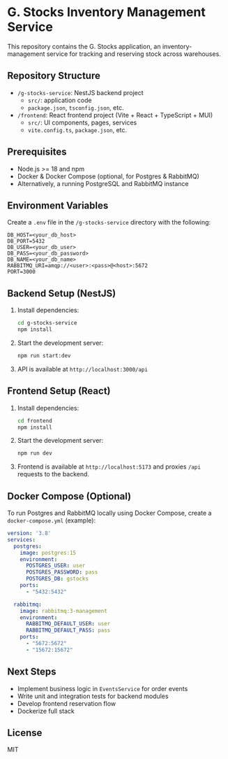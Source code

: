 # G. Stocks Inventory Management Service

This repository contains the G. Stocks application, an inventory-management service for tracking and reserving stock across warehouses.

## Repository Structure

- `/g-stocks-service`: NestJS backend project
  - `src/`: application code
  - `package.json`, `tsconfig.json`, etc.
- `/frontend`: React frontend project (Vite + React + TypeScript + MUI)
  - `src/`: UI components, pages, services
  - `vite.config.ts`, `package.json`, etc.

## Prerequisites

- Node.js >= 18 and npm
- Docker & Docker Compose (optional, for Postgres & RabbitMQ)
- Alternatively, a running PostgreSQL and RabbitMQ instance

## Environment Variables

Create a `.env` file in the `/g-stocks-service` directory with the following:

```dotenv
DB_HOST=<your_db_host>
DB_PORT=5432
DB_USER=<your_db_user>
DB_PASS=<your_db_password>
DB_NAME=<your_db_name>
RABBITMQ_URI=amqp://<user>:<pass>@<host>:5672
PORT=3000
```

## Backend Setup (NestJS)

1. Install dependencies:
   ```bash
   cd g-stocks-service
   npm install
   ```
2. Start the development server:
   ```bash
   npm run start:dev
   ```
3. API is available at `http://localhost:3000/api`

## Frontend Setup (React)

1. Install dependencies:
   ```bash
   cd frontend
   npm install
   ```
2. Start the development server:
   ```bash
   npm run dev
   ```
3. Frontend is available at `http://localhost:5173` and proxies `/api` requests to the backend.

## Docker Compose (Optional)

To run Postgres and RabbitMQ locally using Docker Compose, create a `docker-compose.yml` (example):

```yaml
version: '3.8'
services:
  postgres:
    image: postgres:15
    environment:
      POSTGRES_USER: user
      POSTGRES_PASSWORD: pass
      POSTGRES_DB: gstocks
    ports:
      - "5432:5432"

  rabbitmq:
    image: rabbitmq:3-management
    environment:
      RABBITMQ_DEFAULT_USER: user
      RABBITMQ_DEFAULT_PASS: pass
    ports:
      - "5672:5672"
      - "15672:15672"
```

## Next Steps

- Implement business logic in `EventsService` for order events
- Write unit and integration tests for backend modules
- Develop frontend reservation flow
- Dockerize full stack

## License

MIT